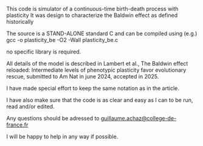 This code is simulator of a continuous-time birth-death process with plasticity
It was design to characterize the Baldwin effect as defined historically

The source is a STAND-ALONE standard C and can be compiled using (e.g.)
gcc -o plasticity_be -O2 -Wall plasticity_be.c

no specific library is required.

All details of the model is described in
Lambert et al., The Baldwin effect reloaded: Intermediate levels of phenotypic plasticity favor evolutionary rescue,
submitted to Am Nat in june 2024, accepted in 2025.

I have made special effort to keep the same notation as in the article.

I have also make sure that the code is as clear and easy as I can to be run, read and/or edited. 

Any questions should be adressed to guillaume.achaz@college-de-france.fr

I will be happy to help in any way if possible.
